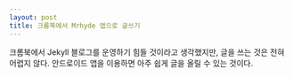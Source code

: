 ```yaml
---
layout: post
title: 크롬북에서 Mrhyde 앱으로 글쓰기
---
```



크롬북에서 Jekyll 블로그를 운영하기 힘들 것이라고 생각했지만, 글을 쓰는 것은 전혀 어렵지 않다. 안드로이드 앱을 이용하면 아주 쉽게 글을 올릴 수 있는 것이다.